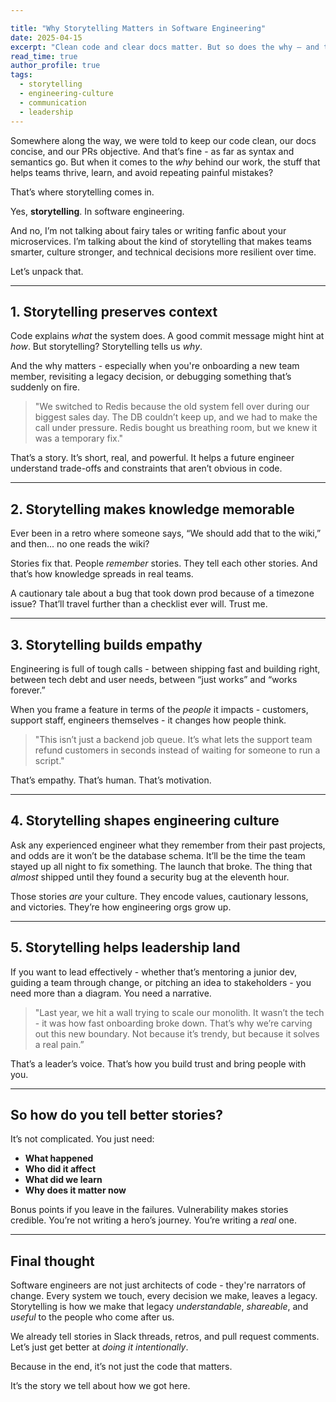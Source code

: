 ```yaml
---

title: "Why Storytelling Matters in Software Engineering"
date: 2025-04-15
excerpt: "Clean code and clear docs matter. But so does the why — and that’s where storytelling helps teams share, learn, and build better software together."
read_time: true
author_profile: true
tags:
  - storytelling
  - engineering-culture
  - communication
  - leadership
--- 
```


Somewhere along the way, we were told to keep our code clean, our docs concise, and our PRs objective.
And that’s fine - as far as syntax and semantics go. But when it comes to the *why* behind our work,
the stuff that helps teams thrive, learn, and avoid repeating painful mistakes?

That’s where storytelling comes in.

Yes, **storytelling**. In software engineering.

And no, I’m not talking about fairy tales or writing fanfic about your microservices. I’m talking about
the kind of storytelling that makes teams smarter, culture stronger, and technical decisions more
resilient over time.

Let’s unpack that.

<!--more-->

---

## 1. Storytelling preserves context

Code explains *what* the system does. A good commit message might hint at *how*. But storytelling?
Storytelling tells us *why*.

And the why matters - especially when you're onboarding a new team member, revisiting a legacy decision,
or debugging something that’s suddenly on fire.

> "We switched to Redis because the old system fell over during our biggest sales day. The DB couldn’t
> keep up, and we had to make the call under pressure. Redis bought us breathing room, but we knew it
> was a temporary fix."

That’s a story. It’s short, real, and powerful. It helps a future engineer understand trade-offs and
constraints that aren’t obvious in code.

---

## 2. Storytelling makes knowledge memorable

Ever been in a retro where someone says, “We should add that to the wiki,” and then... no one reads
the wiki?

Stories fix that. People *remember* stories. They tell each other stories. And that’s how knowledge
spreads in real teams.

A cautionary tale about a bug that took down prod because of a timezone issue? That’ll travel further
than a checklist ever will. Trust me.

---

## 3. Storytelling builds empathy

Engineering is full of tough calls - between shipping fast and building right, between tech debt and
user needs, between “just works” and “works forever.”

When you frame a feature in terms of the *people* it impacts - customers, support staff, engineers
themselves - it changes how people think.

> "This isn’t just a backend job queue. It’s what lets the support team refund customers in seconds
> instead of waiting for someone to run a script."

That’s empathy. That’s human. That’s motivation.

---

## 4. Storytelling shapes engineering culture

Ask any experienced engineer what they remember from their past projects, and odds are it won’t be the
database schema. It’ll be the time the team stayed up all night to fix something. The launch that
broke. The thing that *almost* shipped until they found a security bug at the eleventh hour.

Those stories *are* your culture. They encode values, cautionary lessons, and victories. They’re how
engineering orgs grow up.

---

## 5. Storytelling helps leadership land

If you want to lead effectively - whether that’s mentoring a junior dev, guiding a team through change,
or pitching an idea to stakeholders - you need more than a diagram. You need a narrative.

> "Last year, we hit a wall trying to scale our monolith. It wasn’t the tech - it was how fast onboarding
> broke down. That’s why we’re carving out this new boundary. Not because it’s trendy, but because it
> solves a real pain.”

That’s a leader’s voice. That’s how you build trust and bring people with you.

---

## So how do you tell better stories?

It’s not complicated. You just need:

- **What happened**
- **Who did it affect**
- **What did we learn**
- **Why does it matter now**

Bonus points if you leave in the failures. Vulnerability makes stories credible. You’re not writing a hero’s
journey. You’re writing a *real* one.

---

## Final thought

Software engineers are not just architects of code - they're narrators of change. Every system we touch, every
decision we make, leaves a legacy. Storytelling is how we make that legacy *understandable*, *shareable*, and
*useful* to the people who come after us.

We already tell stories in Slack threads, retros, and pull request comments. Let’s just get better at *doing
it intentionally*.

Because in the end, it’s not just the code that matters.

It’s the story we tell about how we got here.
